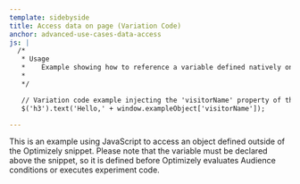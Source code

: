 ```yaml
---
template: sidebyside
title: Access data on page (Variation Code)
anchor: advanced-use-cases-data-access
js: |
  /*
   * Usage
   *    Example showing how to reference a variable defined natively on the page from inside Optimizely.
   *
   */

   // Variation code example injecting the 'visitorName' property of the 'exampleObject' in the h3 elements
   $('h3').text('Hello,' + window.exampleObject['visitorName']);

---
```


This is an example using JavaScript to access an object defined outside of the Optimizely snippet.  Please note that the variable must be declared above the snippet, so it is defined before Optimizely evaluates Audience conditions or executes experiment code.
